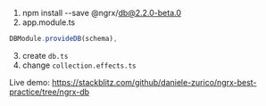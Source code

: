 1. npm install --save @ngrx/db@2.2.0-beta.0
2. app.module.ts
```js
DBModule.provideDB(schema),
```
3. create `db.ts`
4. change `collection.effects.ts`

Live demo: https://stackblitz.com/github/daniele-zurico/ngrx-best-practice/tree/ngrx-db
